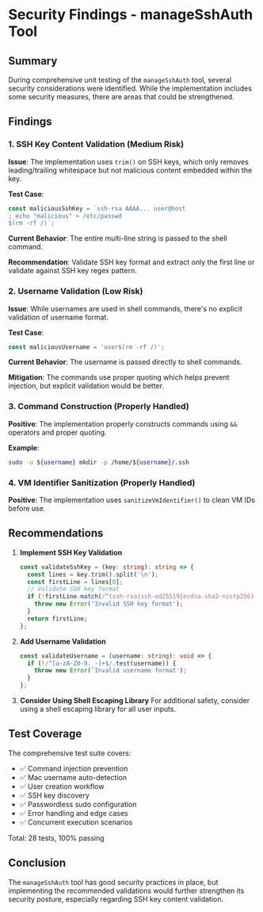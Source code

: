 # Security Findings - manageSshAuth Tool

## Summary
During comprehensive unit testing of the `manageSshAuth` tool, several security considerations were identified. While the implementation includes some security measures, there are areas that could be strengthened.

## Findings

### 1. SSH Key Content Validation (Medium Risk)
**Issue**: The implementation uses `trim()` on SSH keys, which only removes leading/trailing whitespace but not malicious content embedded within the key.

**Test Case**: 
```typescript
const maliciousSshKey = `ssh-rsa AAAA... user@host
; echo "malicious" > /etc/passwd
$(rm -rf /)`;
```

**Current Behavior**: The entire multi-line string is passed to the shell command.

**Recommendation**: Validate SSH key format and extract only the first line or validate against SSH key regex pattern.

### 2. Username Validation (Low Risk)
**Issue**: While usernames are used in shell commands, there's no explicit validation of username format.

**Test Case**:
```typescript
const maliciousUsername = 'user$(rm -rf /)';
```

**Current Behavior**: The username is passed directly to shell commands.

**Mitigation**: The commands use proper quoting which helps prevent injection, but explicit validation would be better.

### 3. Command Construction (Properly Handled)
**Positive**: The implementation properly constructs commands using `&&` operators and proper quoting.

**Example**:
```bash
sudo -u ${username} mkdir -p /home/${username}/.ssh
```

### 4. VM Identifier Sanitization (Properly Handled)
**Positive**: The implementation uses `sanitizeVmIdentifier()` to clean VM IDs before use.

## Recommendations

1. **Implement SSH Key Validation**
   ```typescript
   const validateSshKey = (key: string): string => {
     const lines = key.trim().split('\n');
     const firstLine = lines[0];
     // Validate SSH key format
     if (!firstLine.match(/^(ssh-rsa|ssh-ed25519|ecdsa-sha2-nistp256) [A-Za-z0-9+/=]+ .*/)) {
       throw new Error('Invalid SSH key format');
     }
     return firstLine;
   };
   ```

2. **Add Username Validation**
   ```typescript
   const validateUsername = (username: string): void => {
     if (!/^[a-zA-Z0-9._-]+$/.test(username)) {
       throw new Error('Invalid username format');
     }
   };
   ```

3. **Consider Using Shell Escaping Library**
   For additional safety, consider using a shell escaping library for all user inputs.

## Test Coverage

The comprehensive test suite covers:
- ✅ Command injection prevention
- ✅ Mac username auto-detection
- ✅ User creation workflow
- ✅ SSH key discovery
- ✅ Passwordless sudo configuration
- ✅ Error handling and edge cases
- ✅ Concurrent execution scenarios

Total: 28 tests, 100% passing

## Conclusion

The `manageSshAuth` tool has good security practices in place, but implementing the recommended validations would further strengthen its security posture, especially regarding SSH key content validation.